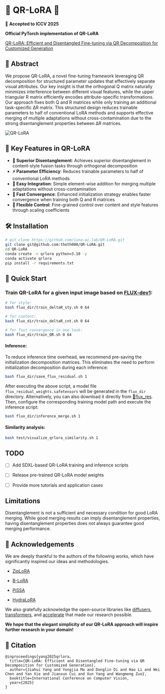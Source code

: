 # 🚀 QR-LoRA 🚀

🎉 **Accepted to ICCV 2025**

**Official PyTorch implementation of QR-LoRA**

[QR-LoRA: Efficient and Disentangled Fine-tuning via QR Decomposition for Customized Generation](https://arxiv.org/abs/2507.04599v2)  

##  🌼 Abstract
We propose QR-LoRA, a novel fine-tuning framework leveraging QR decomposition for structured parameter updates that effectively separate visual attributes. Our key insight is that the orthogonal Q matrix naturally minimizes interference between different visual features, while the upper triangular R matrix efficiently encodes attribute-specific transformations. Our approach fixes both Q and R matrices while only training an additional task-specific ΔR matrix. This structured design reduces trainable parameters to half of conventional LoRA methods and supports effective merging of multiple adaptations without cross-contamination due to the strong disentanglement properties between ΔR matrices.

![QR-LoRA](assets/qr-method.png)


## 🎯 Key Features in QR-LoRA

- **🔄 Superior Disentanglement**: Achieves superior disentanglement in content-style fusion tasks through orthogonal decomposition
- **⚡ Parameter Efficiency**: Reduces trainable parameters to half of conventional LoRA methods
- **🔧 Easy Integration**: Simple element-wise addition for merging multiple adaptations without cross-contamination
- **🚀 Fast Convergence**: Enhanced initialization strategy enables faster convergence when training both Q and R matrices
- **🎨 Flexible Control**: Fine-grained control over content and style features through scaling coefficients

## 🛠️ Installation

```bash
# git clone https://github.com/luna-ai-lab/QR-LoRA.git
git clone git@github.com:thoth000/QR-LoRA.git
cd QR-LoRA
conda create -n qrlora python=3.10 -y
conda activate qrlora
pip install -r requirements.txt
```

## 🚀 Quick Start

### Train QR-LoRA for a given input image based on [FLUX-dev1](https://huggingface.co/black-forest-labs/FLUX.1-dev):

```bash
# for style:
bash flux_dir/train_deltaR_sty.sh 0 64

# for content:
bash flux_dir/train_deltaR_cnt.sh 0 64

# for fast convergence in one task:
bash flux_dir/train_QR.sh 0 64
```

#### Inference:
To reduce inference time overhead, we recommend pre-saving the initialization decomposition matrices. This eliminates the need to perform initialization decomposition during each inference:
```bash
bash flux_dir/save_flux_residual.sh 1
```
After executing the above script, a model file `flux_residual_weights.safetensors` will be generated in the `flux_dir` directory. Alternatively, you can also download it directly from [🤗flux_res](https://huggingface.co/yjh001/flux_res). Then, configure the corresponding training model path and execute the inference script:
```bash
bash flux_dir/inference_merge.sh 1
```

#### Similarity analysis:
```bash
bash test/visualize_qrlora_similarity.sh 1
```


## TODO
- [ ] Add SDXL-based QR-LoRA training and inference scripts
- [ ] Release pre-trained QR-LoRA model weights
- [ ] Provide more tutorials and application cases


## Limitations
Disentanglement is not a sufficient and necessary condition for good LoRA merging. While good merging results can imply disentanglement properties, having disentanglement properties does not always guarantee good merging performance.


## 🤝 Acknowledgements
We are deeply thankful to the authors of the following works, which have significantly inspired our ideas and methodologies. 

- [ZipLoRA](https://ziplora.github.io/)

- [B-LoRA](https://b-lora.github.io/B-LoRA/)

- [PiSSA](https://arxiv.org/abs/2404.02948)

- [HydraLoRA](https://github.com/Clin0212/HydraLoRA)

We also gratefully acknowledge the open-source libraries like [diffusers](https://huggingface.co/docs/diffusers/index), [transformers](https://huggingface.co/docs/transformers/index), and [accelerate](https://huggingface.co/docs/accelerate/index) that made our research possible.

**We hope that the elegant simplicity of our QR-LoRA approach will inspire further research in your domain!**



## 📄 Citation
```
@inproceedings{yang2025qrlora,
  title={QR-LoRA: Efficient and Disentangled Fine-tuning via QR Decomposition for Customized Generation},
  author={Jiahui Yang and Yongjia Ma and Donglin Di and Hao Li and Wei Chen and Yan Xie and Jianxun Cui and Xun Yang and Wangmeng Zuo},
  booktitle=International Conference on Computer Vision,
  year={2025}
}
```
